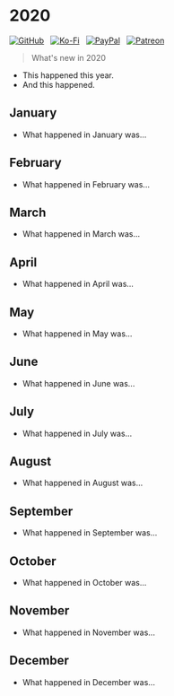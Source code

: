 # 2020

[![GitHub](https://brandonhimpfen.github.io/badges/github/github-flat.svg)](https://bit.ly/bh-githubsponsors) &nbsp; [![Ko-Fi](https://brandonhimpfen.github.io/badges/ko-fi/ko-fi-flat.svg)](https://bit.ly/bh-kofi) &nbsp; [![PayPal](https://brandonhimpfen.github.io/badges/paypal/paypal-flat.svg)](https://bit.ly/bh-paypal) &nbsp; [![Patreon](https://brandonhimpfen.github.io/badges/patreon/patreon-flat.svg)](https://bit.ly/bh-patreon)

> What's new in 2020

* This happened this year.
* And this happened.

## January

* What happened in January was...

## February

* What happened in February was...

## March

* What happened in March was...

## April

* What happened in April was...

## May

* What happened in May was...

## June

* What happened in June was...

## July

* What happened in July was...

## August

* What happened in August was...

## September

* What happened in September was...

## October

* What happened in October was...

## November

* What happened in November was...

## December

* What happened in December was...

